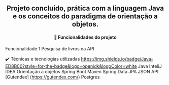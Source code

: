 <h2 align="center"> Projeto concluído, prática com a linguagem Java e os conceitos do paradigma de orientação a objetos. </h2>

<h4 align="center">  🔨 Funcionalidades do projeto </h4>

Funcionalidade 1 Pesquisa de livros na API

✔️ Técnicas e tecnologias utilizadas
https://img.shields.io/badge/Java-ED8B00?style=for-the-badge&logo=openjdk&logoColor=white Java
InteliJ IDEA
Orientação a objetos
Spring Boot
Maven
Spring Data JPA
JSON
API [Gutendex] (https://gutendex.com/)
Postgres
